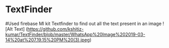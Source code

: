 # TextFinder
#Used firebase Ml kit Textfinder to find out all the text present in an image
![Alt Text] (https://github.com/kshitiz-kumar/TextFinder/blob/master/WhatsApp%20Image%202019-03-14%20at%207.19.15%20PM%20(3).jpeg)
